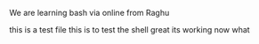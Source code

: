 We are learning bash 
via online from Raghu 

this is a test file 
this is to test the shell
great
its working
now what 


